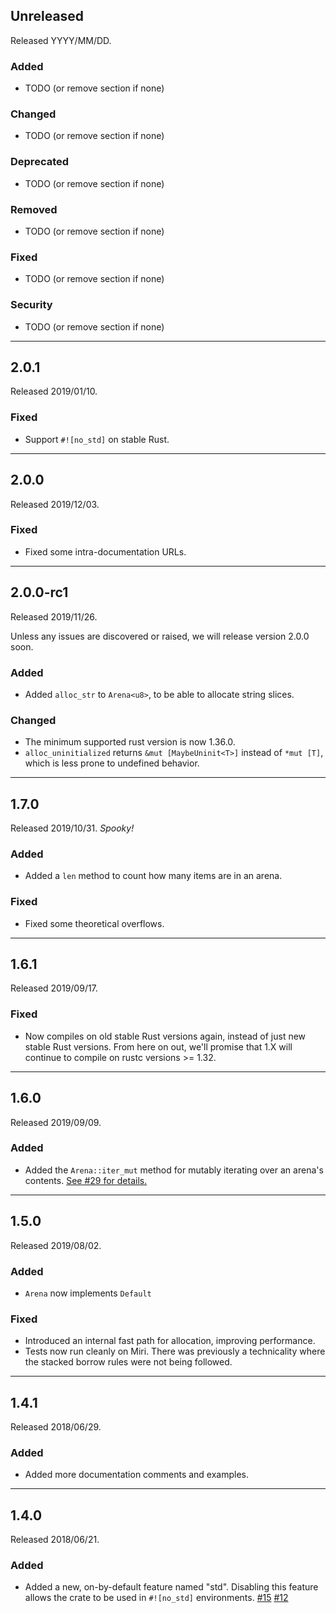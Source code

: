 ## Unreleased

Released YYYY/MM/DD.

### Added

- TODO (or remove section if none)

### Changed

- TODO (or remove section if none)

### Deprecated

- TODO (or remove section if none)

### Removed

- TODO (or remove section if none)

### Fixed

- TODO (or remove section if none)

### Security

- TODO (or remove section if none)

---

## 2.0.1

Released 2019/01/10.

### Fixed

- Support `#![no_std]` on stable Rust.

---

## 2.0.0

Released 2019/12/03.

### Fixed

- Fixed some intra-documentation URLs.

---

## 2.0.0-rc1

Released 2019/11/26.

Unless any issues are discovered or raised, we will release version 2.0.0 soon.

### Added

- Added `alloc_str` to `Arena<u8>`, to be able to allocate string slices.

### Changed

- The minimum supported rust version is now 1.36.0.
- `alloc_uninitialized` returns `&mut [MaybeUninit<T>]` instead of `*mut [T]`,
  which is less prone to undefined behavior.

---

## 1.7.0

Released 2019/10/31. _Spooky!_

### Added

- Added a `len` method to count how many items are in an arena.

### Fixed

- Fixed some theoretical overflows.

---

## 1.6.1

Released 2019/09/17.

### Fixed

- Now compiles on old stable Rust versions again, instead of just new stable
  Rust versions. From here on out, we'll promise that 1.X will continue to
  compile on rustc versions >= 1.32.

---

## 1.6.0

Released 2019/09/09.

### Added

- Added the `Arena::iter_mut` method for mutably iterating over an arena's
  contents. [See #29 for
  details.](https://github.com/SimonSapin/rust-typed-arena/pull/29)

---

## 1.5.0

Released 2019/08/02.

### Added

- `Arena` now implements `Default`

### Fixed

- Introduced an internal fast path for allocation, improving performance.
- Tests now run cleanly on Miri. There was previously a technicality where
  the stacked borrow rules were not being followed.

---

## 1.4.1

Released 2018/06/29.

### Added

- Added more documentation comments and examples.

---

## 1.4.0

Released 2018/06/21.

### Added

- Added a new, on-by-default feature named "std". Disabling this feature allows
  the crate to be used in `#![no_std]` environments. [#15][] [#12][]

[#15]: https://github.com/SimonSapin/rust-typed-arena/pull/15
[#12]: https://github.com/SimonSapin/rust-typed-arena/pull/12
